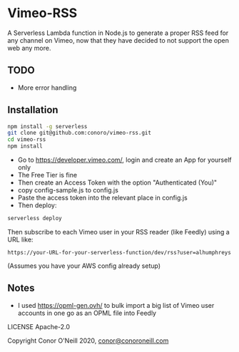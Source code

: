 # Vimeo-RSS

A Serverless Lambda function in Node.js to generate a proper RSS feed for any channel on Vimeo, now that they have decided to not support the open web any more.

## TODO
* More error handling

## Installation

```bash
npm install -g serverless
git clone git@github.com:conoro/vimeo-rss.git
cd vimeo-rss
npm install
```

* Go to https://developer.vimeo.com/, login and create an App for yourself only
* The Free Tier is fine
* Then create an Access Token with the option "Authenticated (You)"
* copy config-sample.js to config.js
* Paste the access token into the relevant place in config.js
* Then deploy:

```bash
serverless deploy
```

Then subscribe to each Vimeo user in your RSS reader (like Feedly) using a URL like:

```
https://your-URL-for-your-serverless-function/dev/rss?user=alhumphreys

```

(Assumes you have your AWS config already setup)

## Notes
* I used https://opml-gen.ovh/ to bulk import a big list of Vimeo user accounts in one go as an OPML file into Feedly

LICENSE Apache-2.0

Copyright Conor O'Neill 2020, conor@conoroneill.com
